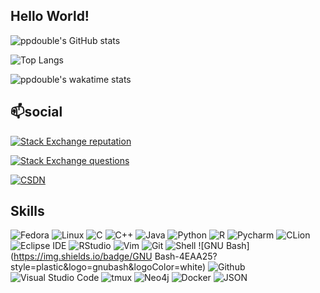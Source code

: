 ## Hello World!
<p>

![ppdouble's GitHub stats](https://github-readme-stats.vercel.app/api?username=ppdouble&show_icons=true&count_private=true&theme=default&hide_title=true&include_all_commits=true)

![Top Langs](https://github-readme-stats.vercel.app/api/top-langs/?username=ppdouble&layout=compact&hide=javascript,html&langs_count=8)
</p>

![ppdouble's wakatime stats](https://github-readme-stats.vercel.app/api/wakatime?username=ppdouble&custom_title=ppdouble's%20weekly%20status)

## 📫social
<p>

[![Stack Exchange reputation](https://img.shields.io/stackexchange/stackoverflow/r/1433066?label=stackoverflow%20reputation&logo=stackoverflow&style=plastic)](https://stackoverflow.com/users/1433066/nick-dong)

[![Stack Exchange questions](https://img.shields.io/stackexchange/stackoverflow/t/badges?label=stackoverflow%20badges&logo=stackoverflow&style=plastic)](https://stackoverflow.com/users/1433066/nick-dong?tab=badges) 

[![CSDN](https://img.shields.io/badge/csdn-%20-gray)](https://blog.csdn.net/ppdouble)
</p>

## Skills

![Fedora](https://img.shields.io/badge/Fedora-294172?style=plastic&logo=fedora&logoColor=white)
![Linux](https://img.shields.io/badge/Linux-FCC624?style=plastic&logo=linux&logoColor=white)
![C](https://img.shields.io/badge/C-A8B9CC?style=plastic&logo=c&logoColor=white)
![C++](https://img.shields.io/badge/C++-00599C?style=plastic&logo=c++&logoColor=white)
![Java](https://img.shields.io/badge/Java-007396?style=plastic&logo=java&logoColor=white)
![Python](https://img.shields.io/badge/Python-3776AB?style=plastic&logo=python&logoColor=white)
![R](https://img.shields.io/badge/R-276DC3?style=plastic&logo=r&logoColor=white)
![Pycharm](https://img.shields.io/badge/Pycharm-000000?style=plastic&logo=pycharm&logoColor=white)
![CLion](https://img.shields.io/badge/CLion-000000?style=plastic&logo=clion&logoColor=white)
![Eclipse IDE](https://img.shields.io/badge/Eclipse%20IDE-2C2255?style=plastic&logo=eclipse&logoColor=white)
![RStudio](https://img.shields.io/badge/RStudio-75AADB?style=plastic&logo=rstudio&logoColor=white)
![Vim](https://img.shields.io/badge/Vim-019733?style=plastic&logo=vim&logoColor=white)
![Git](https://img.shields.io/badge/Git-F05032?style=plastic&logo=git&logoColor=white)
![Shell](https://img.shields.io/badge/Shell-FFD500?style=plastic&logo=shell&logoColor=white)
![GNU Bash](https://img.shields.io/badge/GNU Bash-4EAA25?style=plastic&logo=gnubash&logoColor=white)
![Github](https://img.shields.io/badge/Github-181717?style=plastic&logo=github&logoColor=white)
![Visual Studio Code](https://img.shields.io/badge/Visual_Studio_Code-0078D4?style=plastic&logo=visual%20studio%20code&logoColor=white)
![tmux](https://img.shields.io/badge/tmux-1BB91F?style=plastic&logo=tmux&logoColor=white)
![Neo4j](https://img.shields.io/badge/Neo4j-008CC1?style=plastic&logo=neo4j&logoColor=white)
![Docker](https://img.shields.io/badge/Docker-2496ED?style=plastic&logo=docker&logoColor=white)
![JSON](https://img.shields.io/badge/json-5E5C5C?style=plastic&logo=json&logoColor=white)
